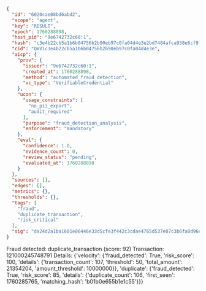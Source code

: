 ```json
{
  "id": "6020cae08bd6abd2",
  "scope": "agent",
  "key": "RESULT",
  "epoch": 1760288898,
  "host_pid": "9e6742732c60:1",
  "hash": "c3e4b22cb5a1b6b04756b2b90eb97c0fa04d4e3e2bd7484afca938e6cf9f1d6b",
  "cid": "QmV1c3e4b22cb5a1b6b04756b2b90eb97c0fa04d4e3e",
  "aicp": {
    "prov": {
      "issuer": "9e6742732c60:1",
      "created_at": 1760288898,
      "method": "automated_fraud_detection",
      "vc_type": "VerifiableCredential"
    },
    "ucon": {
      "usage_constraints": [
        "no_pii_export",
        "audit_required"
      ],
      "purpose": "fraud_detection_analysis",
      "enforcement": "mandatory"
    },
    "eval": {
      "confidence": 1.0,
      "evidence_count": 0,
      "review_status": "pending",
      "evaluated_at": 1760288898
    }
  },
  "sources": [],
  "edges": [],
  "metrics": {},
  "thresholds": {},
  "tags": [
    "fraud",
    "duplicate_transaction",
    "risk_critical"
  ],
  "sig": "da24d2a1ba1601e06446e33d5cfe3f442c3cdae4765d537e07c3b6fa0d96e3f7"
}
```

Fraud detected: duplicate_transaction (score: 92)
Transaction: 121000245748791
Details: {'velocity': {'fraud_detected': True, 'risk_score': 100, 'details': {'transaction_count': 107, 'threshold': 50, 'total_amount': 21354204, 'amount_threshold': 10000000}}, 'duplicate': {'fraud_detected': True, 'risk_score': 85, 'details': {'duplicate_count': 106, 'first_seen': 1760285765, 'matching_hash': 'b01b0e655b1e1c55'}}}